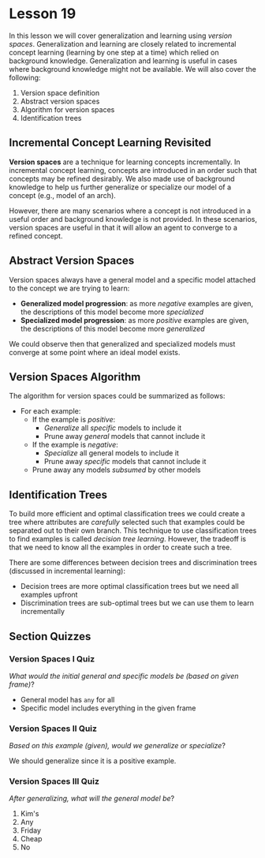 # Lesson 19

In this lesson we will cover generalization and learning using _version spaces_. Generalization and learning are closely related to incremental concept learning (learning by one step at a time) which relied on background knowledge. Generalization and learning is useful in cases where background knowledge might not be available. We will also cover the following:

1. Version space definition
2. Abstract version spaces
3. Algorithm for version spaces
4. Identification trees

## Incremental Concept Learning Revisited

**Version spaces** are a technique for learning concepts incrementally. In incremental concept learning, concepts are introduced in an order such that concepts may be refined desirably. We also made use of background knowledge to help us further generalize or specialize our model of a concept (e.g., model of an arch).

However, there are many scenarios where a concept is not introduced in a useful order and background knowledge is not provided. In these scenarios, version spaces are useful in that it will allow an agent to converge to a refined concept.

## Abstract Version Spaces

Version spaces always have a general model and a specific model attached to the concept we are trying to learn:

- **Generalized model progression**: as more _negative_ examples are given, the descriptions of this model become more _specialized_
- **Specialized model progression**: as more _positive_ examples are given, the descriptions of this model become more _generalized_

We could observe then that generalized and specialized models must converge at some point where an ideal model exists.

## Version Spaces Algorithm

The algorithm for version spaces could be summarized as follows:

- For each example:
  - If the example is _positive_:
    - _Generalize_ all _specific_ models to include it
    - Prune away _general_ models that cannot include it
  - If the example is _negative_:
    - _Specialize_ all general models to include it
    - Prune away _specific_ models that cannot include it
  - Prune away any models _subsumed_ by other models

## Identification Trees

To build more efficient and optimal classification trees we could create a tree where attributes are _carefully_ selected such that examples could be separated out to their own branch. This technique to use classification trees to find examples is called _decision tree learning_. However, the tradeoff is that we need to know all the examples in order to create such a tree.

There are some differences between decision trees and discrimination trees (discussed in incremental learning):

- Decision trees are more optimal classification trees but we need all examples upfront
- Discrimination trees are sub-optimal trees but we can use them to learn incrementally

## Section Quizzes

### Version Spaces I Quiz

_What would the initial general and specific models be (based on given frame)_?

- General model has `any` for all
- Specific model includes everything in the given frame

### Version Spaces II Quiz

_Based on this example (given), would we generalize or specialize_?

We should generalize since it is a positive example.

### Version Spaces III Quiz

_After generalizing, what will the general model be_?

1. Kim's
2. Any
3. Friday
4. Cheap
5. No
